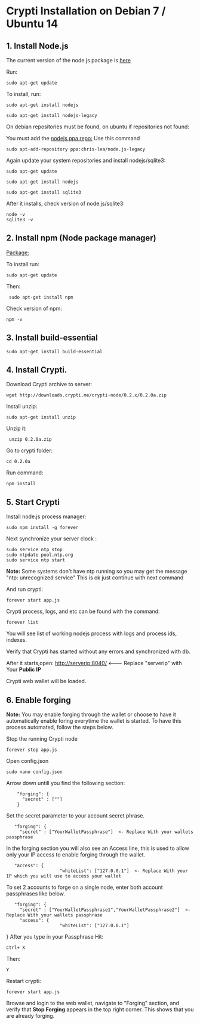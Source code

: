 # Crypti Installation on Debian 7 / Ubuntu 14

## 1. Install Node.js

The current version of the node.js package is [here](https://packages.debian.org/ru/wheezy-backports/nodejs)

Run: 

    sudo apt-get update

To install, run:

    sudo apt-get install nodejs

    sudo apt-get install nodejs-legacy

On debian repositories must be found, on ubuntu if repositories not found:

You must add the [nodejs ppa repo:](https://launchpad.net/~chris-lea/+archive/ubuntu/node.js-legacy)
Use this command

    sudo apt-add-repository ppa:chris-lea/node.js-legacy

Again update your system repositories and install nodejs/sqlite3:

    sudo apt-get update

    sudo apt-get install nodejs
    
    sudo apt-get install sqlite3

After it installs, check version of node.js/sqlite3:

    node -v
    sqlite3 -v

## 2. Install npm (Node package manager)

[Package:](https://packages.debian.org/unstable/main/npm)

To install run:

    sudo apt-get update
    
Then:
   

     sudo apt-get install npm

Check version of npm:

    npm -v

## 3.  Install build-essential

    sudo apt-get install build-essential

## 4. Install Crypti.

Download Crypti archive to server:

    wget http://downloads.crypti.me/crypti-node/0.2.x/0.2.0a.zip

Install unzip:

    sudo apt-get install unzip

Unzip it:
   

     unzip 0.2.0a.zip

Go to crypti folder:

    cd 0.2.0a

Run command:

    npm install


## 5. Start Crypti

Install node.js process manager:

    sudo npm install -g forever
 
 Next synchronize your server clock :

    sudo service ntp stop
    sudo ntpdate pool.ntp.org
    sudo service ntp start
**Note:** Some systems don't have ntp running so you may get the message "ntp: unrecognized service" This is ok just continue with next command

And run crypti:

    forever start app.js

Crypti process, logs, and etc can be found with the command:

    forever list

You will see list of working nodejs process with logs and process ids, indexes.

Verify that Crypti has started without any errors and synchronized with db.

After it starts,open: [http://serverip:8040/](http://serverip:8040/) <--- Replace "serverip" with Your **Public IP**

Crypti web wallet will be loaded.


## 6. Enable forging

**Note:** You may enable forging through the wallet or choose to have it automatically enable foring everytime the wallet is started. To have this process automated, follow the steps below.


Stop the running Crypti node

    forever stop app.js

Open config.json

    sudo nano config.json

Arrow down untill you find the following section:

        "forging": {
          "secret" : [""]
        }

Set the secret parameter to your account secret phrase.

       "forging": {
         "secret" : ["YourWalletPassphrase"]  <- Replace With your wallets passphrase

In the forging section you will also see an Access line, this is used to allow only your IP access to enable forging through the wallet.

       "access": {
                        "whiteList": ["127.0.0.1"]  <- Replace With your IP which you will use to access your wallet

To set 2 accounts to forge on a single node, enter both account passphrases like below.

       "forging": {
         "secret" : ["YourWalletPassphrase1","YourWalletPassphrase2"]  <- Replace With your wallets passphrase
         "access": {
                        "whiteList": ["127.0.0.1"]
}
After you type in your Passphrase Hit:

    Ctrl+ X
Then: 

    Y 

Restart crypti:

    forever start app.js

Browse and login to the web wallet, navigate to "Forging" section, and verify that **Stop Forging** appears
in the top right corner. This shows that you are already forging.
